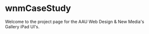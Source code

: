 wnmCaseStudy
============
Welcome to the project page for the AAU Web Design & New Media's Gallery iPad UI's.
